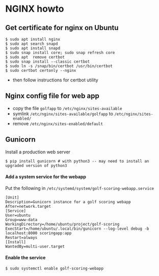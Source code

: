 # NGINX howto

## Get certificate for nginx on Ubuntu

```shell
$ sudo apt install nginx
$ sudo apt search snapd
$ sudo apt install snapd
$ sudo snap install core; sudo snap refresh core
$ sudo apt  remove certbot
$ sudo snap install --classic certbot
$ sudo ln -s /snap/bin/certbot /usr/bin/certbot
$ sudo certbot certonly --nginx
```
- then follow instructions for certbot utility


## Nginx config file for web app
- copy the file `golfapp` to `/etc/nginx/sites-available`
- symlink `/etc/nginx/sites-available/golfapp` to `/etc/nginx/sites-enabled/`
- remove `/etc/nginx/sites-enabled/default`


## Gunicorn
Install a production web server
```shell
$ pip install gunicorn # with python3 -- may need to install an upgraded version of python3
```
#### Add a system service for the webapp
Put the following in `/etc/systemd/system/golf-scoring-webapp.service`
```
[Unit]
Description=Gunicorn instance for a golf scoring webapp
After=network.target
[Service]
User=ubuntu
Group=www-data
WorkingDirectory=/home/ubuntu/project/golf-scoring
ExecStart=/home/ubuntu/.local/bin/gunicorn --log-level debug -b localhost:8000 scoringapp:app
Restart=always
[Install]
WantedBy=multi-user.target
```

#### Enable the service
```
$ sudo systemctl enable golf-scoring-webapp
```
